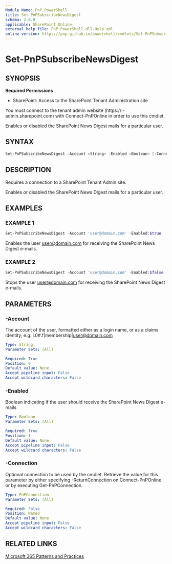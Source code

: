 ```yaml
---
Module Name: PnP.PowerShell
title: Set-PnPSubscribeNewsDigest
schema: 2.0.0
applicable: SharePoint Online
external help file: PnP.PowerShell.dll-Help.xml
online version: https://pnp.github.io/powershell/cmdlets/Set-PnPSubscribeNewsDigest.html
---
```

 
# Set-PnPSubscribeNewsDigest

## SYNOPSIS

**Required Permissions**

* SharePoint: Access to the SharePoint Tenant Administration site

You must connect to the tenant admin website (https://:<tenant>-admin.sharepoint.com) with Connect-PnPOnline in order to use this cmdlet.

Enables or disabled the SharePoint News Digest mails for a particular user.

## SYNTAX

```powershell
Set-PnPSubscribeNewsDigest -Account <String> -Enabled <Boolean> [-Connection <PnPConnection>] [<CommonParameters>]
```

## DESCRIPTION
Requires a connection to a SharePoint Tenant Admin site.

Enables or disabled the SharePoint News Digest mails for a particular user.

## EXAMPLES

### EXAMPLE 1
```powershell
Set-PnPSubscribeNewsDigest -Account 'user@domain.com' -Enabled:$true
```

Enables the user user@domain.com for receiving the SharePoint News Digest e-mails.

### EXAMPLE 2
```powershell
Set-PnPSubscribeNewsDigest -Account 'user@domain.com' -Enabled:$false
```

Stops the user user@domain.com for receiving the SharePoint News Digest e-mails.

## PARAMETERS

### -Account
The account of the user, formatted either as a login name, or as a claims identity, e.g. i:0#.f|membership|user@domain.com

```yaml
Type: String
Parameter Sets: (All)

Required: True
Position: 0
Default value: None
Accept pipeline input: False
Accept wildcard characters: False
```

### -Enabled
Boolean indicating if the user should receive the SharePoint News Digest e-mails

```yaml
Type: Boolean
Parameter Sets: (All)

Required: True
Position: 1
Default value: None
Accept pipeline input: False
Accept wildcard characters: False
```

### -Connection
Optional connection to be used by the cmdlet. Retrieve the value for this parameter by either specifying -ReturnConnection on Connect-PnPOnline or by executing Get-PnPConnection.

```yaml
Type: PnPConnection
Parameter Sets: (All)

Required: False
Position: Named
Default value: None
Accept pipeline input: False
Accept wildcard characters: False
```

## RELATED LINKS

[Microsoft 365 Patterns and Practices](https://aka.ms/m365pnp)

